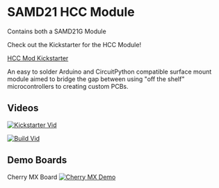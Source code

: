 # SAMD21 HCC Module
Contains both a SAMD21G Module

Check out the Kickstarter for the HCC Module!

[HCC Mod Kickstarter](https://www.kickstarter.com/projects/idlehandsdev/hcc-mod-ready-to-solder-arduino-module)

An easy to solder Arduino and CircuitPython compatible surface mount module aimed to bridge the gap between using "off the shelf" microcontrollers to creating custom PCBs. 

## Videos

[![Kickstarter Vid](https://img.youtube.com/vi/BM-LiPFgZBc/0.jpg)](https://youtu.be/BM-LiPFgZBc)

[![Build Vid](https://img.youtube.com/vi/7S2FcrVHBxY/0.jpg)](https://youtu.be/7S2FcrVHBxY)

## Demo Boards

Cherry MX Board
[![Cherry MX Demo](https://img.youtube.com/vi/bd1iaVNwYvI/0.jpg)](https://youtu.be/bd1iaVNwYvI)


